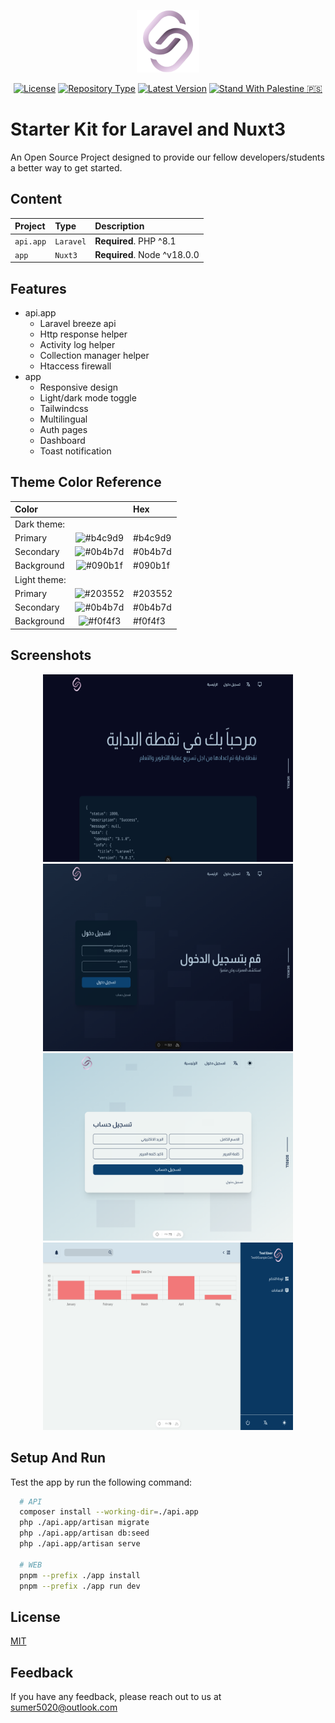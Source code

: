 <p align="center"><img src="logo.svg" width="100" height="100" alt="sumer5020"></p>
<p align="center">
<a href="https://choosealicense.com/licenses/mit/"><img src="https://img.shields.io/badge/License-MIT-green.svg" alt="License"></a>
<a href="#"><img src="https://img.shields.io/badge/Type-Nuxt_WEB_&_Laravel_API_Template-black" alt="Repository Type"></a>
<a href="#"><img src="https://img.shields.io/badge/Latest_Version-0.0.1-blue" alt="Latest Version"></a>
    <a href="#"><img src="https://img.shields.io/badge/Stand_With_Palestine_🇵🇸-white" alt="Stand With Palestine 🇵🇸"></a>
</p>

# Starter Kit for Laravel and Nuxt3

An Open Source Project designed to provide our fellow developers/students a better way to get started.

## Content

| Project   | Type          | Description                     |
| :-------- | :------------ | :------------------------------ |
| `api.app` | `Laravel`     | **Required**. PHP ^8.1          |
| `app`     | `Nuxt3`       | **Required**. Node ^v18.0.0     |


## Features
- api.app
    - Laravel breeze api
    - Http response helper
    - Activity log helper
    - Collection manager helper
    - Htaccess firewall
- app
    - Responsive design
    - Light/dark mode toggle
    - Tailwindcss
    - Multilingual
    - Auth pages
    - Dashboard
    - Toast notification


## Theme Color Reference

| Color              |                                                          | Hex     |
| :---------------- | :-------------------------------------------------------:| :-------|
| Dark theme:       |                                                          |         |
| Primary           | ![#b4c9d9](https://via.placeholder.com/10/b4c9d9?text=+) | #b4c9d9 |
| Secondary         | ![#0b4b7d](https://via.placeholder.com/10/0b4b7d?text=+) | #0b4b7d |
| Background        | ![#090b1f](https://via.placeholder.com/10/090b1f?text=+) | #090b1f |
| Light theme:      |                                                          |         |
| Primary           | ![#203552](https://via.placeholder.com/10/203552?text=+) | #203552 |
| Secondary         | ![#0b4b7d](https://via.placeholder.com/10/0b4b7d?text=+) | #0b4b7d |
| Background        | ![#f0f4f3](https://via.placeholder.com/10/f0f4f3?text=+) | #f0f4f3 |

## Screenshots

<p align="center">
<img width="400" height="300" src="home.png" alt="Home Screenshot">
<img width="400" height="300" src="login.png" alt="Login Screenshot">
<img width="400" height="300" src="register.png" alt="Register Screenshot">
<img width="400" height="300" src="dashboard.png" alt="Dashboard Screenshot">
</p>


## Setup And Run

Test the app by run the following command:

```bash
  # API
  composer install --working-dir=./api.app
  php ./api.app/artisan migrate
  php ./api.app/artisan db:seed
  php ./api.app/artisan serve

  # WEB
  pnpm --prefix ./app install
  pnpm --prefix ./app run dev
```

## License

[MIT](./LICENSE)

## Feedback

If you have any feedback, please reach out to us at sumer5020@outlook.com
